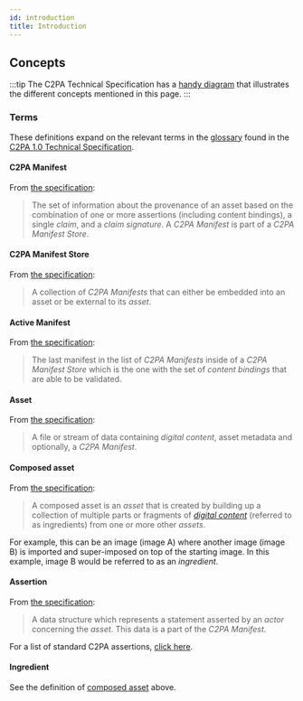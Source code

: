 ```yaml
---
id: introduction
title: Introduction
---
```


## Concepts

:::tip
The C2PA Technical Specification has a [handy diagram](https://c2pa.org/specifications/specifications/1.0/specs/C2PA_Specification.html#_overview_2) that
illustrates the different concepts mentioned in this page.
:::

### Terms

These definitions expand on the relevant terms in the [glossary](https://c2pa.org/specifications/specifications/1.0/specs/C2PA_Specification.html#_glossary)
found in the [C2PA 1.0 Technical Specification](https://c2pa.org/specifications/specifications/1.0/index.html).

#### C2PA Manifest

From [the specification](https://c2pa.org/specifications/specifications/1.0/specs/C2PA_Specification.html#_c2pa_manifest):

> The set of information about the provenance of an asset based on the combination of one or more assertions (including
> content bindings), a single _claim_, and a _claim signature_. A _C2PA Manifest_ is part of a _C2PA Manifest Store_.

#### C2PA Manifest Store

From [the specification](https://c2pa.org/specifications/specifications/1.0/specs/C2PA_Specification.html#_c2pa_manifest_store):

> A collection of _C2PA Manifests_ that can either be embedded into an asset or be external to its _asset_.

#### Active Manifest

From [the specification](https://c2pa.org/specifications/specifications/1.0/specs/C2PA_Specification.html#_active_manifest):

> The last manifest in the list of _C2PA Manifests_ inside of a _C2PA Manifest Store_ which is the one with the set of _content bindings_ that are able to be validated.

#### Asset

From [the specification](https://c2pa.org/specifications/specifications/1.0/specs/C2PA_Specification.html#_asset):

> A file or stream of data containing _digital content_, asset metadata and optionally, a _C2PA Manifest_.

#### Composed asset

From [the specification](https://c2pa.org/specifications/specifications/1.0/specs/C2PA_Specification.html#_composed_asset):

> A composed asset is an _asset_ that is created by building up a collection of multiple parts or fragments of [_digital content_](https://c2pa.org/specifications/specifications/1.0/specs/C2PA_Specification.html#_digital_content) (referred to as ingredients) from one or more other _assets_.

For example, this can be an image (image A) where another image (image B) is imported and super-imposed on top of the starting image. In this
example, image B would be referred to as an _ingredient_.

#### Assertion

From [the specification](https://c2pa.org/specifications/specifications/1.0/specs/C2PA_Specification.html#_assertion):

> A data structure which represents a statement asserted by an _actor_ concerning the _asset_. This data is a part of the _C2PA Manifest_.

For a list of standard C2PA assertions, [click here](https://c2pa.org/specifications/specifications/1.0/specs/C2PA_Specification.html#_c2pa_standard_assertions).

#### Ingredient

See the definition of [composed asset](#composed-asset) above.
